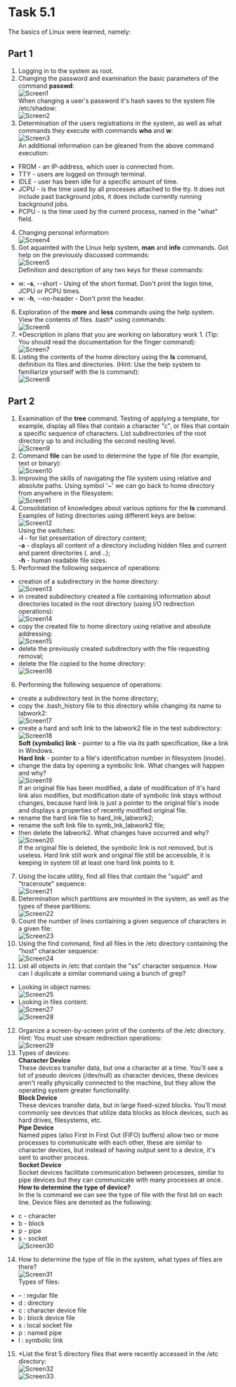 # Task 5.1  

The basics of Linux were learned, namely:  
## Part 1  
 1. Logging in to the system as root.  
 2. Changing the password and examination the basic parameters of the command **passwd**:  
 ![Screen1](./task_images/Screenshot_1.png)  
 When changing a user's password it's hash saves to the system file /etc/shadow:  
 ![Screen2](./task_images/Screenshot_2.png)  
 3. Determination of the users registrations in the system, as well as what commands they execute with commands **who** and **w**:  
 ![Screen3](./task_images/Screenshot_3.png)  
 An additional information can be gleaned from the above command execution:
   - FROM - an IP-address, which user is connected from.
   - TTY - users are logged on through terminal.
   - IDLE - user has been idle for a specific amount of time.
   - JCPU - is the time used by all processes attached to the tty. It does not include past background jobs, it does include  currently running background jobs.
   - PCPU - is the time used by the current process, named in the "what" field.
 4. Changing personal information:  
 ![Screen4](./task_images/Screenshot_4.png)  
 5. Got aquainted with the Linux help system, **man** and **info** commands. Got help on the previously discussed commands:  
 ![Screen5](./task_images/Screenshot_5.png)  
 Definition and description of any two keys for these commands:  
   - w: **-s**, --short - Using of the short format.  Don't print the login time, JCPU or PCPU times.  
   - w: **-h**, --no-header - Don't print the header.  
 6. Exploration of the **more** and **less** commands using the help system. View the contents of files .bash* using commands:  
 ![Screen6](./task_images/Screenshot_6.png)  
 7. *Description in plans that you are working on laboratory work 1. (Tip: You should read the documentation for the finger command):  
 ![Screen7](./task_images/Screenshot_7.png)  
 8. Listing the contents of the home directory using the **ls** command, definition its files and directories. (Hint: Use the help system to familiarize yourself with the ls command):  
 ![Screen8](./task_images/Screenshot_8.png)  

## Part 2  

 1. Examination of the **tree** command. Testing of applying a template, for example, display all files that contain a character "c", or files that contain a specific sequence of characters. List subdirectories of the root directory up to and including the second nesting level.  
 ![Screen9](./task_images/Screenshot_9.png)  
 2. Command **file** can be used to determine the type of file (for example, text or binary):  
 ![Screen10](./task_images/Screenshot_10.png)  
 3. Improving the skills of navigating the file system using relative and absolute paths. Using symbol '~' we can go back to home directory from anywhere in the filesystem:  
 ![Screen11](./task_images/Screenshot_11.png)  
 4. Consolidation of knowledges about various options for the **ls** command. Examples of listing directories using different keys are below:  
 ![Screen12](./task_images/Screenshot_12.png)  
 Using the switches:  
 **-l** - for list presentation of directory content;  
 **-a** - displays all content of a directory including hidden files and current and parent directories (. and ..);  
 **-h** - human readable file sizes.  
 5. Performed the following sequence of operations:  
   - creation of a subdirectory in the home directory:  
   ![Screen13](./task_images/Screenshot_13.png)  
   - in created subdirectory created a file containing information about directories located in the root directory (using I/O redirection operations):  
   ![Screen14](./task_images/Screenshot_14.png)  
   - copy the created file to home directory using relative and absolute addressing:  
   ![Screen15](./task_images/Screenshot_15.png)  
   - delete the previously created subdirectory with the file requesting removal;  
   - delete the file copied to the home directory:  
   ![Screen16](./task_images/Screenshot_16.png)  
 6. Performing the following sequence of operations:  
   - create a subdirectory test in the home directory;  
   - copy the .bash_history file to this directory while changing its name to labwork2:  
   ![Screen17](./task_images/Screenshot_17.png)  
   - create a hard and soft link to the labwork2 file in the test subdirectory:  
   ![Screen18](./task_images/Screenshot_18.png)  
   **Soft (symbolic) link** - pointer to a file via its path specification, like a link in Windows.  
   **Hard link** - pointer to a file's identification number in filesystem (inode).  
   - change the data by opening a symbolic link. What changes will happen and why?  
   ![Screen19](./task_images/Screenshot_19.png)  
   If an original file has been modified, a date of modification of it's hard link also modifies, but modification date of symbolic link stays without changes, because hard link is just a pointer to the original file's inode and displays a properties of recently modified original file.  
   - rename the hard link file to hard_lnk_labwork2;  
   - rename the soft link file to symb_lnk_labwork2 file;  
   - then delete the labwork2. What changes have occurred and why?  
   ![Screen20](./task_images/Screenshot_20.png)  
   If the original file is deleted, the symbolic link is not removed, but is useless. Hard link still work and original file still be accessible, it is keeping in system till at least one hard link points to it.  
 7. Using the locate utility, find all files that contain the "squid" and "traceroute" sequence:  
 ![Screen21](./task_images/Screenshot_21.png)  
 8. Determination which partitions are mounted in the system, as well as the types of these partitions:  
 ![Screen22](./task_images/Screenshot_22.png)  
 9. Count the number of lines containing a given sequence of characters in a given file:  
 ![Screen23](./task_images/Screenshot_23.png)  
 10. Using the find command, find all files in the /etc directory containing the "host" character sequence:  
 ![Screen24](./task_images/Screenshot_24.png)  
 11. List all objects in /etc that contain the "ss" character sequence. How can I duplicate a similar command using a bunch of grep?  
   - Looking in object names:  
   ![Screen25](./task_images/Screenshot_25.png)  
   - Looking in files content:  
   ![Screen27](./task_images/Screenshot_27.png)  
   ![Screen28](./task_images/Screenshot_28.png)  
 12. Organize a screen-by-screen print of the contents of the /etc directory. Hint: You must use stream redirection operations:  
 ![Screen29](./task_images/Screenshot_29.png)  
 13. Types of devices:  
 **Character Device**  
 These devices transfer data, but one a character at a time. You'll see a lot of pseudo devices (/dev/null) as character devices, these devices aren't really physically connected to the machine, but they allow the operating system greater functionality.  
 **Block Device**  
 These devices transfer data, but in large fixed-sized blocks. You'll most commonly see devices that utilize data blocks as block devices, such as hard drives, filesystems, etc.  
 **Pipe Device**  
 Named pipes (also First In First Out (FIFO) buffers) allow two or more processes to communicate with each other, these are similar to character devices, but instead of having output sent to a device, it's sent to another process.  
 **Socket Device**  
 Socket devices facilitate communication between processes, similar to pipe devices but they can communicate with many processes at once.  
 **How to determine the type of device?**  
 In the ls command we can see the type of file with the first bit on each line. Device files are denoted as the following:  
   - c - character  
   - b - block  
   - p - pipe  
   - s - socket  
 ![Screen30](./task_images/Screenshot_30.png)  
 14. How to determine the type of file in the system, what types of files are there?  
 ![Screen31](./task_images/Screenshot_31.png)  
 Types of files:  
   - – : regular file  
   - d : directory  
   - c : character device file  
   - b : block device file  
   - s : local socket file  
   - p : named pipe  
   - l : symbolic link  
 15. *List the first 5 directory files that were recently accessed in the /etc directory:  
 ![Screen32](./task_images/Screenshot_32.png)  
 ![Screen33](./task_images/Screenshot_33.png)  
